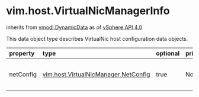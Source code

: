 vim.host.VirtualNicManagerInfo
==============================
inherits from [vmodl.DynamicData](docs/vmodl.DynamicData.md)
as of [vSphere API 4.0](vim.version.md#vim.version.version5)


This data object type describes VirtualNic host    configuration data objects.

| property | type | optional | priv | desc |
|:---------|:-----|:---------|:-----|:-----|
| netConfig | [vim.host.VirtualNicManager.NetConfig](vim.host.VirtualNicManager.NetConfig.md "vim.host.VirtualNicManager.NetConfig") | true | None | List of VirtualNicManager network configuration.<br>See <a href="vim.host.VirtualNicManager.NetConfig.md">VirtualNicManagerNetConfig</a><br> |


